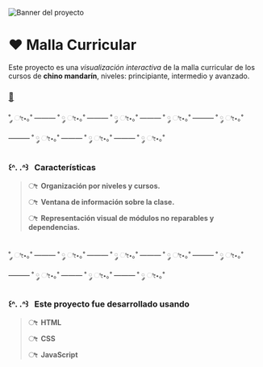 ![Banner del proyecto](https://raw.githubusercontent.com/jk2yk97/OO2/refs/heads/main/banner.png)
# ‪‪❤︎‬ Malla Curricular

Este proyecto es una *visualización interactiva* de la malla curricular de los cursos de **chino mandarín**, niveles: principiante, intermedio y avanzado.

### [📘](https://jk2yk97.github.io/xd/)

˚ ༘ ೀ⋆｡˚ ——— ˚ ༘ ೀ⋆｡˚ ——— ˚ ༘ ೀ⋆｡˚ ——— ˚ ༘ ೀ⋆｡˚ ——— ˚ ༘ ೀ⋆｡˚ ——— ˚ ༘ ೀ⋆｡˚ ——— ˚ ༘ ೀ⋆｡˚ ——— ˚ ༘ ೀ⋆｡˚

### ꒰ᐢ. .ᐢ꒱&nbsp;&nbsp;&nbsp;Características

> **ೀ&nbsp;&nbsp;Organización por niveles y cursos.**
> 
> **ೀ&nbsp;&nbsp;Ventana de información sobre la clase.**
> 
> **ೀ&nbsp;&nbsp;Representación visual de módulos no reparables y dependencias.**

&nbsp;<br>
˚ ༘ ೀ⋆｡˚ ——— ˚ ༘ ೀ⋆｡˚ ——— ˚ ༘ ೀ⋆｡˚ ——— ˚ ༘ ೀ⋆｡˚ ——— ˚ ༘ ೀ⋆｡˚ ——— ˚ ༘ ೀ⋆｡˚ ——— ˚ ༘ ೀ⋆｡˚ ——— ˚ ༘ ೀ⋆｡˚

### ꒰ᐢ. .ᐢ꒱&nbsp;&nbsp;&nbsp;Este proyecto fue desarrollado usando

> **ೀ&nbsp;&nbsp;HTML**
> 
> **ೀ&nbsp;&nbsp;CSS**
> 
> **ೀ&nbsp;&nbsp;JavaScript**
